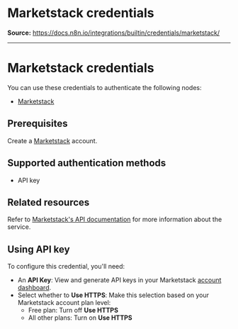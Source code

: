 # Marketstack credentials

**Source:** https://docs.n8n.io/integrations/builtin/credentials/marketstack/

---

# Marketstack credentials

You can use these credentials to authenticate the following nodes:

- [Marketstack](../../app-nodes/n8n-nodes-base.marketstack/)

## Prerequisites

Create a [Marketstack](https://marketstack.com/) account.

## Supported authentication methods

- API key

## Related resources

Refer to [Marketstack's API documentation](https://marketstack.com/documentation) for more information about the service.

## Using API key

To configure this credential, you'll need:

- An **API Key**: View and generate API keys in your Marketstack [account dashboard](https://marketstack.com/dashboard).
- Select whether to **Use HTTPS**: Make this selection based on your Marketstack account plan level:
  - Free plan: Turn off **Use HTTPS**
  - All other plans: Turn on **Use HTTPS**
